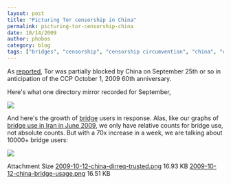 ```yaml
---
layout: post
title: "Picturing Tor censorship in China"
permalink: picturing-tor-censorship-china
date: 10/14/2009
author: phobos
category: blog
tags: ["bridges", "censorship", "censorship circumvention", "china", "directory requests", "graphs", "great firewall of china"]
---
```


As [reported](https://blog.torproject.org/blog/tor-partially-blocked-china), Tor was partially blocked by China on September 25th or so in anticipation of the CCP October 1, 2009 60th anniversary.

Here's what one directory mirror recorded for September,

![](https://blog.torproject.org/files/2009-10-12-china-dirreq-trusted.png)

And here's the growth of [bridge](https://www.torproject.org/bridges) users in response. Alas, like our graphs of [bridge use in Iran in June 2009](https://blog.torproject.org/blog/measuring-tor-and-iran-part-two), we only have relative counts for bridge use, not absolute counts. But with a 70x increase in a week, we are talking about 10000+ bridge users:

![](https://blog.torproject.org/files/2009-10-12-china-bridge-usage.png)

<thead><tr>
<th>Attachment</th>
<th>Size</th> </tr></thead>
<tbody>
<tr class="odd">
<td><a href="https://blog.torproject.org/files/2009-10-12-china-dirreq-trusted.png">2009-10-12-china-dirreq-trusted.png</a></td>
<td>16.93 KB</td> </tr>
<tr class="even">
<td><a href="https://blog.torproject.org/files/2009-10-12-china-bridge-usage.png">2009-10-12-china-bridge-usage.png</a></td>
<td>16.51 KB</td> </tr>
</tbody>

